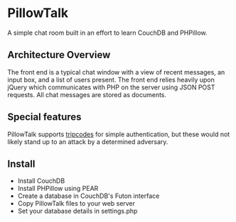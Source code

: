 # PillowTalk

A simple chat room built in an effort to learn CouchDB and PHPillow.

## Architecture Overview

The front end is a typical chat window with a view of recent messages, an input box, and a list of users present. The front end relies heavily upon jQuery which communicates with PHP on the server using JSON POST requests. All chat messages are stored as documents.

## Special features
PillowTalk supports [tripcodes](http://en.wikipedia.org/wiki/Tripcode) for simple authentication, but these would not likely stand up to an attack by a determined adversary.

## Install
* Install CouchDB
* Install PHPillow using PEAR
* Create a database in CouchDB's Futon interface
* Copy PillowTalk files to your web server
* Set your database details in settings.php
